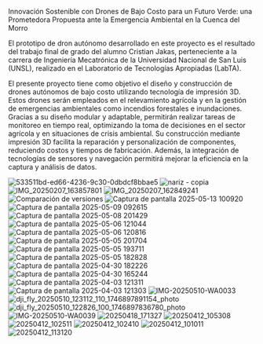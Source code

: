 Innovación Sostenible con Drones de Bajo Costo para un Futuro Verde: una Prometedora Propuesta ante la Emergencia Ambiental en la Cuenca del Morro

El prototipo de dron autónomo desarrollado en este proyecto es el resultado del trabajo final de grado del alumno Cristian Jakas, perteneciente a la carrera de Ingeniería Mecatrónica de la Universidad Nacional de San Luis (UNSL), realizado en el Laboratorio de Tecnologías Apropiadas (LabTA).

El presente proyecto tiene como objetivo el diseño y construcción de drones autónomos de bajo costo utilizando tecnología de impresión 3D. Estos drones serán empleados en el relevamiento agrícola y en la gestión de emergencias ambientales como incendios forestales e inundaciones. Gracias a su diseño modular y adaptable, permitirán realizar tareas de monitoreo en tiempo real, optimizando la toma de decisiones en el sector agrícola y en situaciones de crisis ambiental. Su construcción mediante impresión 3D facilita la reparación y personalización de componentes, reduciendo costos y tiempos de fabricación. Además, la integración de tecnologías de sensores y navegación permitirá mejorar la eficiencia en la captura y análisis de datos.

![533511bd-ed66-4236-9c30-0dbdcf8bbae5](https://github.com/user-attachments/assets/b1ca51cc-d696-403c-b40b-c8a98935685e)
![nariz - copia](https://github.com/user-attachments/assets/2a12d7c3-d3d4-4499-ac8c-af0dd8593a7c)
![IMG_20250207_163857801](https://github.com/user-attachments/assets/17db62f6-3a9e-4a3e-8479-05adb2ba5613)
![IMG_20250207_162849241](https://github.com/user-attachments/assets/74f7f92a-92b2-4f53-85b6-f4f079bbd7d9)
![Comparación de versiones](https://github.com/user-attachments/assets/5328a410-6ce1-48dd-9b2a-eca1cc8ecbbf)
![Captura de pantalla 2025-05-13 100920](https://github.com/user-attachments/assets/61b1ed1c-d613-43fd-92f7-e6f3db15a6c5)
![Captura de pantalla 2025-05-09 092615](https://github.com/user-attachments/assets/f5232a1b-c6cd-4124-b83d-b9752c9aa115)
![Captura de pantalla 2025-05-08 201429](https://github.com/user-attachments/assets/b82a4e64-187f-4dc7-8815-7055eb4d2b5f)
![Captura de pantalla 2025-05-06 121044](https://github.com/user-attachments/assets/3fcba056-a00c-4230-9e63-a5277f3fc28a)
![Captura de pantalla 2025-05-06 120816](https://github.com/user-attachments/assets/43a46b27-a616-44b7-b7d9-ac53cbc32c76)
![Captura de pantalla 2025-05-05 201704](https://github.com/user-attachments/assets/39765f1a-ae57-4e75-843c-3d8742efc4f1)
![Captura de pantalla 2025-05-05 193711](https://github.com/user-attachments/assets/9e9de5cc-b425-40ee-ba49-b1f3d2aba19d)
![Captura de pantalla 2025-05-05 182828](https://github.com/user-attachments/assets/f24f3ac1-d6d3-4156-813c-6842963f7add)
![Captura de pantalla 2025-04-30 182226](https://github.com/user-attachments/assets/a9de33b6-e061-406f-8c07-e9ccc2f46e0b)
![Captura de pantalla 2025-04-30 165244](https://github.com/user-attachments/assets/72b92ed8-fe21-48cb-8260-b146b7821d1d)
![Captura de pantalla 2025-04-03 121311](https://github.com/user-attachments/assets/1cbcf3dc-0b9b-4be1-a554-d7459da9a108)
![Captura de pantalla 2025-04-03 121303](https://github.com/user-attachments/assets/7c22e48a-5919-4232-9712-a045566bac2a)
![IMG-20250510-WA0033](https://github.com/user-attachments/assets/20b9570c-4bea-4838-a77a-8caebf5d2c3f)
![dji_fly_20250510_123112_110_1746897891154_photo](https://github.com/user-attachments/assets/cd769c5d-5e9e-4b72-ac7e-93f5d5858ba4)
![dji_fly_20250510_122826_100_1746897836780_photo](https://github.com/user-attachments/assets/ba764b80-e19e-4c3c-abd4-0ce10adcf0e4)
![IMG-20250510-WA0039](https://github.com/user-attachments/assets/4e2c5359-73eb-4228-a1ab-a96754171a95)
![20250418_171327](https://github.com/user-attachments/assets/cd0d0991-552e-4300-849b-65345a32bcbd)
![20250412_105308](https://github.com/user-attachments/assets/ba9ab255-b4b9-4e03-8f08-8c7bc7e95746)
![20250412_102511](https://github.com/user-attachments/assets/56b561a1-5a74-455e-8bfe-11a2066a01a9)
![20250412_102410](https://github.com/user-attachments/assets/d641489f-408a-4653-8f5f-cf280961fd6b)
![20250412_101011](https://github.com/user-attachments/assets/4ad36f44-af53-4083-9d90-e0481db031f6)
![20250412_113120](https://github.com/user-attachments/assets/f54dc090-e9e0-4d13-8290-1a16a1058f08)
